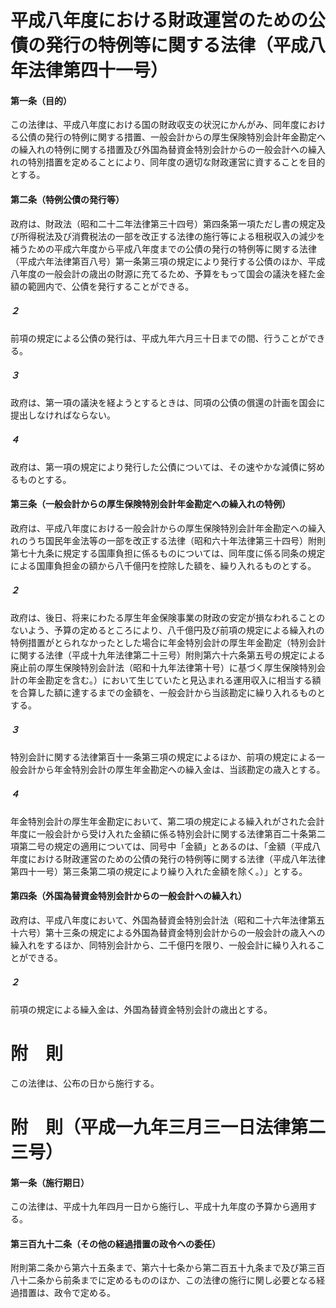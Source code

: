 # 平成八年度における財政運営のための公債の発行の特例等に関する法律（平成八年法律第四十一号）
#### 第一条（目的）
この法律は、平成八年度における国の財政収支の状況にかんがみ、同年度における公債の発行の特例に関する措置、一般会計からの厚生保険特別会計年金勘定への繰入れの特例に関する措置及び外国為替資金特別会計からの一般会計への繰入れの特別措置を定めることにより、同年度の適切な財政運営に資することを目的とする。
#### 第二条（特例公債の発行等）
政府は、財政法（昭和二十二年法律第三十四号）第四条第一項ただし書の規定及び所得税法及び消費税法の一部を改正する法律の施行等による租税収入の減少を補うための平成六年度から平成八年度までの公債の発行の特例等に関する法律（平成六年法律第百八号）第一条第三項の規定により発行する公債のほか、平成八年度の一般会計の歳出の財源に充てるため、予算をもって国会の議決を経た金額の範囲内で、公債を発行することができる。
##### ２
前項の規定による公債の発行は、平成九年六月三十日までの間、行うことができる。
##### ３
政府は、第一項の議決を経ようとするときは、同項の公債の償還の計画を国会に提出しなければならない。
##### ４
政府は、第一項の規定により発行した公債については、その速やかな減債に努めるものとする。
#### 第三条（一般会計からの厚生保険特別会計年金勘定への繰入れの特例）
政府は、平成八年度における一般会計からの厚生保険特別会計年金勘定への繰入れのうち国民年金法等の一部を改正する法律（昭和六十年法律第三十四号）附則第七十九条に規定する国庫負担に係るものについては、同年度に係る同条の規定による国庫負担金の額から八千億円を控除した額を、繰り入れるものとする。
##### ２
政府は、後日、将来にわたる厚生年金保険事業の財政の安定が損なわれることのないよう、予算の定めるところにより、八千億円及び前項の規定による繰入れの特例措置がとられなかったとした場合に年金特別会計の厚生年金勘定（特別会計に関する法律（平成十九年法律第二十三号）附則第六十六条第五号の規定による廃止前の厚生保険特別会計法（昭和十九年法律第十号）に基づく厚生保険特別会計の年金勘定を含む。）において生じていたと見込まれる運用収入に相当する額を合算した額に達するまでの金額を、一般会計から当該勘定に繰り入れるものとする。
##### ３
特別会計に関する法律第百十一条第三項の規定によるほか、前項の規定による一般会計から年金特別会計の厚生年金勘定への繰入金は、当該勘定の歳入とする。
##### ４
年金特別会計の厚生年金勘定において、第二項の規定による繰入れがされた会計年度に一般会計から受け入れた金額に係る特別会計に関する法律第百二十条第二項第二号の規定の適用については、同号中「金額」とあるのは、「金額（平成八年度における財政運営のための公債の発行の特例等に関する法律（平成八年法律第四十一号）第三条第二項の規定により繰り入れた金額を除く。）」とする。
#### 第四条（外国為替資金特別会計からの一般会計への繰入れ）
政府は、平成八年度において、外国為替資金特別会計法（昭和二十六年法律第五十六号）第十三条の規定による外国為替資金特別会計からの一般会計の歳入への繰入れをするほか、同特別会計から、二千億円を限り、一般会計に繰り入れることができる。
##### ２
前項の規定による繰入金は、外国為替資金特別会計の歳出とする。
# 附　則
この法律は、公布の日から施行する。
# 附　則（平成一九年三月三一日法律第二三号）
#### 第一条（施行期日）
この法律は、平成十九年四月一日から施行し、平成十九年度の予算から適用する。
#### 第三百九十二条（その他の経過措置の政令への委任）
附則第二条から第六十五条まで、第六十七条から第二百五十九条まで及び第三百八十二条から前条までに定めるもののほか、この法律の施行に関し必要となる経過措置は、政令で定める。
